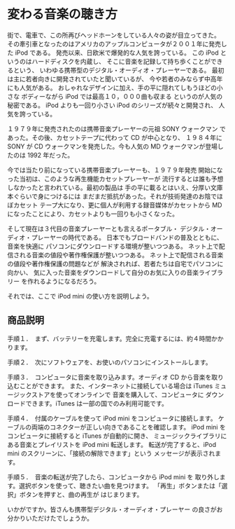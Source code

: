 # 変わる音楽の聴き方

街で、電車で、この所再びヘッドホーンをしている人々の姿が目立ってきた。
その牽引車となったのはアメリカのアップルコンピュータが２００１年に発売した
iPod である。
発売以来、日欧米で爆発的な人気を誇っている。
この iPod というのはハードディスクを内蔵し、
そこに音楽を記録して持ち歩くことができるという、
いわゆる携帯型のデジタル・オーディオ・プレーヤーである。
最初は主に若者向きに開発されていたと聞いているが、
今や若者のみならず中高年にも人気がある。
おしゃれなデザインに加え、手の平に隠れてしもうほどの小さな
ボディーながら iPod では最高１０，０００曲も収まる
というのが人気の秘密である。
iPod よりも一回り小さい iPod のシリーズが続々と開発され、
人気を誇っている。

１９７９年に発売されたのは携帯音楽プレーヤーの元祖 SONY ウォークマン
であった。その後、カセットテープに代わって CD が中心となり、
１９８４年に SONY が CD ウォークマンを発売した。今も人気の
MD ウォークマンが登場したのは 1992 年だった。

今では当たり前になっている携帯音楽プレーヤーも、１９７９年発売
開始になった当初は、このような再生機能カセットプレーヤーが
流行するとは誰も予想しなかったと言われている。最初の製品は
手の平に載るとはいえ、分厚い文庫本ぐらいで身につけるには
まだまだ抵抗があった。それが技術発達のお陰でほぼカセット
テープ大になり、更に個人が利用する録音媒体がカセットから
MD になったことにより、カセットよりも一回りも小さくなった。

そして現在は３代目の音楽プレーヤーとも言えるポータブル・
デジタル・オーディオ・プレーヤーの時代である。
日本でもブロードバンドの普及とともに、音楽を快適に
パソコンにダウンロードする環境が整いつつある。
ネット上で配信される音楽の値段や著作権保護が整いつつある。
ネット上で配信される音楽の値段や著作権保護の問題などが
解決されれば、若者たちは自宅でパソコンに向かい、
気に入った音楽をダウンロードして自分のお気に入りの音楽ライブラリー
を作れるようになるだろう。

それでは、ここで iPod mini の使い方を説明しよう。

## 商品説明

手順１．　まず、バッテリーを充電します。完全に充電するには、約４時間かかります。

手順２．　次にソフトウェアを、お使いのパソコンにインストールします。

手順３．　コンピュータに音楽を取り込みます。オーディオ CD から音楽を取り込むことができます。
また、インターネットに接続している場合は iTunes ミュージックストアを使ってオンラインで
音楽を購入して、コンピュータに
ダウンロードできます。iTunes は一部の国でのみ利用可能です。

手順４．　付属のケーブルを使って iPod mini をコンピュータに接続します。
ケーブルの両端のコネクターが正しい向きであることを確認します。
iPod mini をコンピュータに接続すると iTunes が自動的に開き、
ミュージックライブラリにある音楽とプレイリストを iPod mini 転送します。
転送が完了すると、iPod mini のスクリーンに、「接続の解除できます」という
メッセージが表示されます。

手順５．　音楽の転送が完了したら、コンピュータから iPod mini を
取り外します。選択ボタンを使って、聴きたい曲を見つけます。
「再生」ボタンまたは「選択」ボタンを押すと、曲の再生が
はじまります。

いかがですか。皆さんも携帯型デジタル・オーディオ・プレーヤー
の良さがお分かりいただけたでしょうか。
